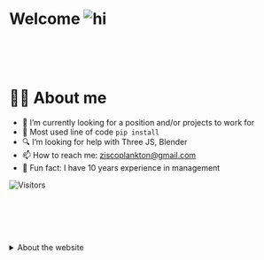 
# Welcome <img src="https://user-images.githubusercontent.com/1303154/88677602-1635ba80-d120-11ea-84d8-d263ba5fc3c0.gif" width="48px" height="48px" alt="hi">

<br><br><br>

# :man_technologist: About me

- 🔦 I’m currently looking for a position and/or projects to work for
- 🔌 Most used line of code `pip install`
- 🔍 I’m looking for help with Three JS, Blender
- 📫 How to reach me: ziscoplankton@gmail.com
- 🧲 Fun fact: I have 10 years experience in management


![Visitors](https://api.visitorbadge.io/api/visitors?path=ziscoplankton.github.io&countColor=%2337d67a)

<br><br><br><br>

<details>
<summary>
    About the website
</summary>

<br>

# 💡Concept
The idea was to have no colours and be minimalistic but as much informational as possible without interfering with the user's experience. It is complemented with Bootstrap components:
- Button
- Modal
- Navbar
- Offcanvas
- Popovers


<br><br>

# 👨‍🔧Build
<div margin="2">
<img src="https://cdn.jsdelivr.net/gh/devicons/devicon/icons/html5/html5-original-wordmark.svg" width="32" height="32"/>
<img src="https://cdn.jsdelivr.net/gh/devicons/devicon/icons/css3/css3-original-wordmark.svg" width="32" height="32"/>
<img src="https://cdn.jsdelivr.net/gh/devicons/devicon/icons/html5/html5-original-wordmark.svg" width="32" height="32"/>
<img src="https://cdn.jsdelivr.net/gh/devicons/devicon/icons/bootstrap/bootstrap-original.svg" width="32" height="32"/>
<br><br><br><br>
</div>


# 🧊 Isometry
I really enjoyed getting some exposure to 3d rendering with css. It motivates me want to learn ThreeJS and Blender as soon as I finish this repo !
Here is what the css look's like when you are creating forms:
```
.container .cube div span::before
{
    content: '';
    position: absolute;
    left: -40px;
    width: 40px;
    height: 100%;
    background-color: #FFF;
    transform-origin: right;
    transform: skewY(45deg);
    transition: 1.5s;
    border: 1px lightgray solid;
    border-radius: 1%;
}
```
The `::before` and `::after` selectors with the properties `content` and `position` are the foundations.

<br><br><br>

# 🎭 Logo
<div align="center"> 
    <img src="logot.png">
</div>

```
var text = document.getElementById('text');
var shadow = '';
for (var i = 0; i < 20; i++) {
    shadow += (shadow? ',':'') + -i * 1 + 'px ' + i * 1 + 'px 0 #000';
}
text.style.textShadow = shadow;
```
This loop increment the variable shadow depending on a condition
by `-i * 1` or `i * 1`.
This creates the logo effect on:
```sh
<div class="navbar-brand-div rounded-5 m-5 mt-0">
    <a class="nav-a" href="index.html" id="text">fb</a>
</div>
```

<br><br><br>


## Author

👤 **Farlane Badache**

* Website: ziscoplankton.github.io
* Github: [@ziscoplankton](https://github.com/ziscoplankton)

<br><br><br>

## Show your support

Give a ⭐️ if this project helped you or if you just liked it!

<br><br><br>

## Contribute

If you have any suggestions or improvements, please feel free to submit a pull request.

<br><br><br>

# Sources

> [**Open Tutorials for isometry**](https://www.youtube.com/@OnlineTutorialsYT)

> [**Git Hub Pages for hosting**](https://pages.github.com/)


</details>